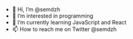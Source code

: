 - 👋 Hi, I’m @semdzh
- 👀 I’m interested in programming
- 🌱 I’m currently learning JavaScript and React
- 📫 How to reach me on Twitter @semdzh

<!--- 💞️ I’m looking to collaborate on ...--->
<!---
semdzh/semdzh is a ✨ special ✨ repository because its `README.md` (this file) appears on your GitHub profile.
You can click the Preview link to take a look at your changes.
--->
